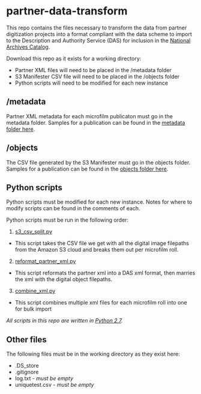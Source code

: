# partner-data-transform
This repo contains the files necessary to transform the data from partner digitization projects into a format compliant with the data scheme to import to the Description and Authority Service (DAS) for inclusion in the [National Archives Catalog](https://catalog.archives.gov).

Download this repo as it exists for a working directory: 
* Partner XML files will need to be placed in the /metadata folder
* S3 Manifester CSV file will need to be placed in the /objects folder
* Python scripts will need to be modified for each new instance

## /metadata
Partner XML metadata for each microfilm publicaton must go in the metadata folder. Samples for a publication can be found in the [metadata folder here](https://github.com/usnationalarchives/partner-data-transform/tree/master/metadata).

## /objects
The CSV file generated by the S3 Manifester must go in the objects folder. Samples for a publication can be found in the [objects folder here](https://github.com/usnationalarchives/partner-data-transform/tree/master/objects).

## Python scripts
Python scripts must be modified for each new instance. Notes for where to modify scripts can be found in the comments of each.

Python scripts must be run in the following order:

1. [s3_csv_split.py](https://github.com/usnationalarchives/partner-data-transform/blob/master/s3_csv_split.py)
  * This script takes the CSV file we get with all the digital image filepaths from the Amazon S3 cloud and breaks them out per microfilm roll.
2. [reformat_partner_xml.py](https://github.com/usnationalarchives/partner-data-transform/blob/master/reformat_partner_xml.py)
  * This script reformats the partner xml into a DAS xml format, then marries the xml with the digital object filepaths.
3. [combine_xml.py](https://github.com/usnationalarchives/partner-data-transform/blob/master/combine_xml.py)
  * This script combines multiple xml files for each microfilm roll into one for bulk import

*All scripts in this repo are written in [Python 2.7](https://www.python.org/download/releases/2.7/).*

## Other files
The following files must be in the working directory as they exist here:
* .DS_store
* .gitignore
* log.txt - *must be empty*
* uniquetest.csv - *must be empty*
